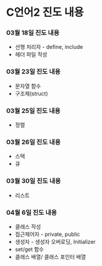 <h1>C언어2 진도 내용</h1>
<h3>03월 18일 진도 내용</h3>
<ul>
<li>선행 처리자 - define, include</li>
<li>헤더 파일 작성</li>
</ul>
<h3>03월 23일 진도 내용</h3>
<ul>
<li>문자열 함수</li>
<li>구조체(struct)</li>
</ul>
<h3>03월 25일 진도 내용</h3>
<ul>
<li>정렬</li>
</ul>
<h3>03월 26일 진도 내용</h3>
<ul>
<li>스택</li>
<li>큐</li>
</ul>
<h3>03월 30일 진도 내용</h3>
<ul>
<li>리스트</li>
</ul>
<h3>04월 6일 진도 내용</h3>
<ul>
<li>클래스 작성</li>
<li>접근제어자 - private, public</li>
<li>생성자 - 생성자 오버로딩, Initializer</li>
<li>set/get 함수</li>
<li>클래스 배열/ 클래스 포인터 배열</li>
</ul>
